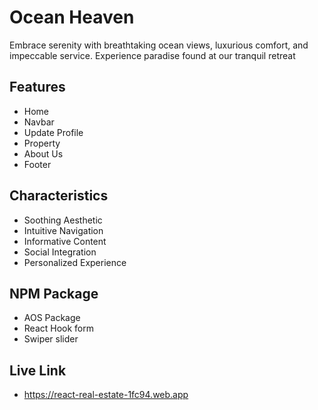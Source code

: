 
# Ocean Heaven

Embrace serenity with breathtaking ocean views, luxurious comfort, and impeccable service. Experience paradise found at our tranquil retreat


## Features

- Home
- Navbar
- Update Profile
- Property
- About Us
- Footer


## Characteristics 
- Soothing Aesthetic
- Intuitive Navigation
- Informative Content
- Social Integration
- Personalized Experience
##  NPM Package
- AOS Package
- React Hook form
- Swiper slider

## Live Link
- https://react-real-estate-1fc94.web.app

